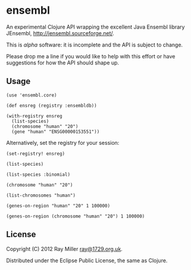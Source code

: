 # ensembl

An experimental Clojure API wrapping the excellent Java Ensembl
library JEnsembl, <http://jensembl.sourceforge.net/>.

This is *alpha* software: it is incomplete and the API is subject to
change.

Please drop me a line if you would like to help with this effort or
have suggestions for how the API should shape up.

## Usage

    (use 'ensembl.core)
 
    (def ensreg (registry :ensembldb))

    (with-registry ensreg
      (list-species)
      (chromosome "human" "20")
      (gene "human" "ENSG00000153551"))

Alternatively, set the registry for your session:
      
    (set-registry! ensreg)

    (list-species)

    (list-species :binomial)

    (chromosome "human" "20")

    (list-chromosomes "human")

    (genes-on-region "human" "20" 1 100000)

    (genes-on-region (chromosome "human" "20") 1 100000)

## License

Copyright (C) 2012 Ray Miller <ray@1729.org.uk>.

Distributed under the Eclipse Public License, the same as Clojure.
